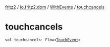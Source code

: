 [fritz2](../../index.md) / [io.fritz2.dom](../index.md) / [WithEvents](index.md) / [touchcancels](./touchcancels.md)

# touchcancels

`val touchcancels: Flow<`[`TouchEvent`](https://kotlinlang.org/api/latest/jvm/stdlib/org.w3c.dom/-touch-event/index.html)`>`